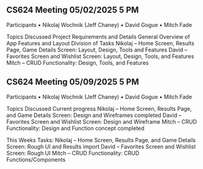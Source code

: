 ## **CS624 Meeting 05/02/2025 5 PM**

Participants
•	Nikolaj Wochnik (Jeff Chaney)
•	David Gogue
•	Mitch Fade

Topics Discussed
Project Requirements and Details
General Overview of App Features and Layout
Division of Tasks
    Nikolaj – Home Screen, Results Page, Game Details Screen: Layout, Design, Tools and Features
    David – Favorites Screen and Wishlist Screen: Layout, Design, Tools, and Features
    Mitch – CRUD Functionality: Design, Tools, and Features

## **CS624 Meeting 05/09/2025 5 PM**

Participants
•	Nikolaj Wochnik (Jeff Chaney)
•	David Gogue
•	Mitch Fade

Topics Discussed
Current progress
    Nikolaj – Home Screen, Results Page, and Game Details Screen: Design and Wireframes completed
    David – Favorites Screen and Wishlist Screen: Design and Wireframe
    Mitch – CRUD Functionality: Design and Function concept completed

This Weeks Tasks: 
    Nikolaj – Home Screen, Results Page, and Game Details Screen: Rough UI and Results import 
    David – Favorites Screen and Wishlist Screen: Rough UI
    Mitch – CRUD Functionality: CRUD Functions/Components